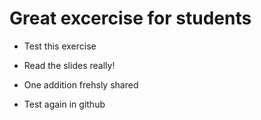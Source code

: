 # Great excercise for students

* Test this exercise

* Read the slides really!

* One addition frehsly shared

* Test again in github
